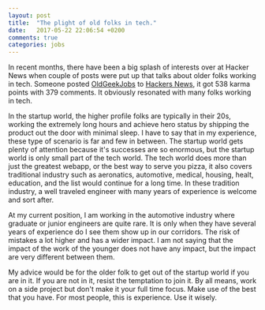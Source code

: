 ```yaml
---
layout: post
title:  "The plight of old folks in tech."
date:   2017-05-22 22:06:54 +0200
comments: true
categories: jobs 
---
```


In recent months, there have been a big splash of interests over at Hacker News when couple of posts were put up that talks about  older folks working in tech. Someone posted [OldGeekJobs][OldGeekJobs_link] to [Hackers News][HN_story_link], it got 538 karma points with 379 comments. It obviously resonated with many folks working in tech.

In the startup world, the higher profile folks are typically in their 20s, working the extremely long hours and achieve hero status by shipping the product out the door with minimal sleep. I have to say that in my experience, these type of scenario is far and few in between. The startup world gets plenty of attention because it's successes are so enormous, but the startup world is only small part of the tech world. The tech world does more than just the greatest webapp, or the best way to serve you pizza, it also covers traditional industry such as aeronatics, automotive, medical, housing, healt, education, and the list would continue for a long time. In these tradition industry, a well traveled engineer with many years of experience is welcome and sort after.

At my current position, I am working in the automotive industry where graduate or junior engineers are quite rare. It is only when they have several years of experience do I see them show up in our corridors.  The risk of mistakes a lot higher and has a wider impact. I am not saying that the impact of the work of the younger does not have any impact, but the impact are very different between them.

My advice would be for the older folk to get out of the startup world if you are in it. If you are not in it, resist the temptation to join it. By all means, work on a side project but don't make it your full time focus. Make use of the best that you have. For most people, this is experience. Use it wisely. 


[OldGeekJobs_link]: https://oldgeekjobs.com/
[HN_story_link]: https://news.ycombinator.com/item?id=12506232